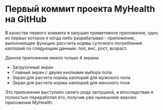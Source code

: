 # Первый коммит проекта MyHealth на GitHub

В качестве первого коммита я запушил примитивное приложение, одно из первых которое я когда либо разрабатывал - приложение, выполняющее функцию рассчета нормы суточного потребления каллорий по следующим данным: пол, вес, рост, возраст. 

Данное приложение имело только 4 экрана: 
* Загрузочный экран
* Главный экран с двумя кнопками выбора пола
* Экран для расчета нормы каллорий для мужского пола
* Экран для расчета нормы каллорий для женского пола

Это приложение выступило своего рода заглушкой, и впоследствии я полностью переработал его, получив уже нынешнюю версию приложения MyHealth.
